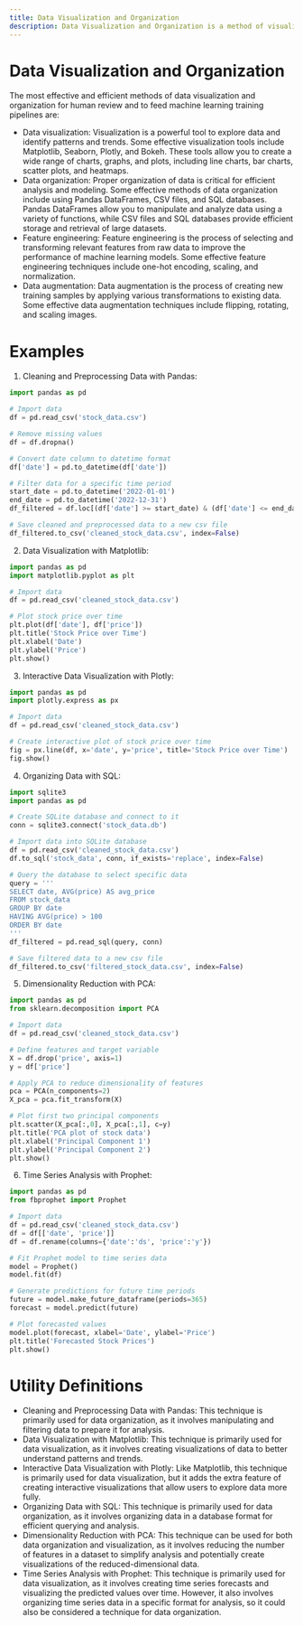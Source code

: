 ```yaml
---
title: Data Visualization and Organization
description: Data Visualization and Organization is a method of visualizing and organizing data to improve the performance of trading strategies.
---
```


# Data Visualization and Organization

The most effective and efficient methods of data visualization and organization for human review and to feed machine learning training pipelines are:
* Data visualization: Visualization is a powerful tool to explore data and identify patterns and trends. Some effective visualization tools include Matplotlib, Seaborn, Plotly, and Bokeh. These tools allow you to create a wide range of charts, graphs, and plots, including line charts, bar charts, scatter plots, and heatmaps.
* Data organization: Proper organization of data is critical for efficient analysis and modeling. Some effective methods of data organization include using Pandas DataFrames, CSV files, and SQL databases. Pandas DataFrames allow you to manipulate and analyze data using a variety of functions, while CSV files and SQL databases provide efficient storage and retrieval of large datasets.
* Feature engineering: Feature engineering is the process of selecting and transforming relevant features from raw data to improve the performance of machine learning models. Some effective feature engineering techniques include one-hot encoding, scaling, and normalization.
* Data augmentation: Data augmentation is the process of creating new training samples by applying various transformations to existing data. Some effective data augmentation techniques include flipping, rotating, and scaling images.


# Examples

1. Cleaning and Preprocessing Data with Pandas:

```python
import pandas as pd

# Import data
df = pd.read_csv('stock_data.csv')

# Remove missing values
df = df.dropna()

# Convert date column to datetime format
df['date'] = pd.to_datetime(df['date'])

# Filter data for a specific time period
start_date = pd.to_datetime('2022-01-01')
end_date = pd.to_datetime('2022-12-31')
df_filtered = df.loc[(df['date'] >= start_date) & (df['date'] <= end_date)]

# Save cleaned and preprocessed data to a new csv file
df_filtered.to_csv('cleaned_stock_data.csv', index=False)
```


2. Data Visualization with Matplotlib:

```python
import pandas as pd
import matplotlib.pyplot as plt

# Import data
df = pd.read_csv('cleaned_stock_data.csv')

# Plot stock price over time
plt.plot(df['date'], df['price'])
plt.title('Stock Price over Time')
plt.xlabel('Date')
plt.ylabel('Price')
plt.show()
```


3. Interactive Data Visualization with Plotly:

```python
import pandas as pd
import plotly.express as px

# Import data
df = pd.read_csv('cleaned_stock_data.csv')

# Create interactive plot of stock price over time
fig = px.line(df, x='date', y='price', title='Stock Price over Time')
fig.show()
```


4. Organizing Data with SQL:

```python
import sqlite3
import pandas as pd

# Create SQLite database and connect to it
conn = sqlite3.connect('stock_data.db')

# Import data into SQLite database
df = pd.read_csv('cleaned_stock_data.csv')
df.to_sql('stock_data', conn, if_exists='replace', index=False)

# Query the database to select specific data
query = '''
SELECT date, AVG(price) AS avg_price
FROM stock_data
GROUP BY date
HAVING AVG(price) > 100
ORDER BY date
'''
df_filtered = pd.read_sql(query, conn)

# Save filtered data to a new csv file
df_filtered.to_csv('filtered_stock_data.csv', index=False)
```


5. Dimensionality Reduction with PCA:

```python
import pandas as pd
from sklearn.decomposition import PCA

# Import data
df = pd.read_csv('cleaned_stock_data.csv')

# Define features and target variable
X = df.drop('price', axis=1)
y = df['price']

# Apply PCA to reduce dimensionality of features
pca = PCA(n_components=2)
X_pca = pca.fit_transform(X)

# Plot first two principal components
plt.scatter(X_pca[:,0], X_pca[:,1], c=y)
plt.title('PCA plot of stock data')
plt.xlabel('Principal Component 1')
plt.ylabel('Principal Component 2')
plt.show()
```


6. Time Series Analysis with Prophet:

```python
import pandas as pd
from fbprophet import Prophet

# Import data
df = pd.read_csv('cleaned_stock_data.csv')
df = df[['date', 'price']]
df = df.rename(columns={'date':'ds', 'price':'y'})

# Fit Prophet model to time series data
model = Prophet()
model.fit(df)

# Generate predictions for future time periods
future = model.make_future_dataframe(periods=365)
forecast = model.predict(future)

# Plot forecasted values
model.plot(forecast, xlabel='Date', ylabel='Price')
plt.title('Forecasted Stock Prices')
plt.show()
```


# Utility Definitions

* Cleaning and Preprocessing Data with Pandas: This technique is primarily used for data organization, as it involves manipulating and filtering data to prepare it for analysis.
* Data Visualization with Matplotlib: This technique is primarily used for data visualization, as it involves creating visualizations of data to better understand patterns and trends.
* Interactive Data Visualization with Plotly: Like Matplotlib, this technique is primarily used for data visualization, but it adds the extra feature of creating interactive visualizations that allow users to explore data more fully.
* Organizing Data with SQL: This technique is primarily used for data organization, as it involves organizing data in a database format for efficient querying and analysis.
* Dimensionality Reduction with PCA: This technique can be used for both data organization and visualization, as it involves reducing the number of features in a dataset to simplify analysis and potentially create visualizations of the reduced-dimensional data.
* Time Series Analysis with Prophet: This technique is primarily used for data visualization, as it involves creating time series forecasts and visualizing the predicted values over time. However, it also involves organizing time series data in a specific format for analysis, so it could also be considered a technique for data organization.
